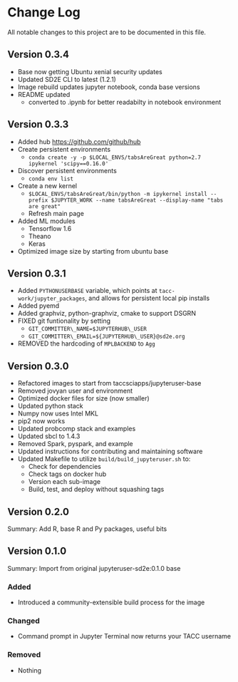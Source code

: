 # Change Log

All notable changes to this project are to be documented in this file.

## Version 0.3.4

- Base now getting Ubuntu xenial security updates
- Updated SD2E CLI to latest (1.2.1)
- Image rebuild updates jupyter notebook, conda base versions
- README updated
  - converted to .ipynb for better readabilty in notebook environment

## Version 0.3.3

 - Added hub https://github.com/github/hub
 - Create persistent environments
   - `conda create -y -p $LOCAL_ENVS/tabsAreGreat python=2.7 ipykernel 'scipy==0.16.0'`
 - Discover persistent environments
   - `conda env list`
 - Create a new kernel
   - `$LOCAL_ENVS/tabsAreGreat/bin/python -m ipykernel install --prefix $JUPYTER_WORK --name tabsAreGreat --display-name "tabs are great"`
   - Refresh main page
 - Added ML modules
   - Tensorflow 1.6
   - Theano
   - Keras
 - Optimized image size by starting from ubuntu base

## Version 0.3.1

 - Added `PYTHONUSERBASE` variable, which points at `tacc-work/jupyter_packages`, and allows for persistent local pip installs
 - Added pyemd
 - Added graphviz, python-graphviz, cmake to support DSGRN
 - FIXED git funtionality by setting
   - `GIT_COMMITTER\_NAME=$JUPYTERHUB\_USER`
   - `GIT_COMMITTER\_EMAIL=${JUPYTERHUB\_USER}@sd2e.org`
 - REMOVED the hardcoding of `MPLBACKEND` to `Agg`

## Version 0.3.0

 - Refactored images to start from taccsciapps/jupyteruser-base
 - Removed jovyan user and environment
 - Optimized docker files for size (now smaller)
 - Updated python stack
 - Numpy now uses Intel MKL
 - pip2 now works
 - Updated probcomp stack and examples
 - Updated sbcl to 1.4.3
 - Removed Spark, pyspark, and example
 - Updated instructions for contributing and maintaining software
 - Updated Makefile to utilize `build/build_jupyteruser.sh` to:
   - Check for dependencies
   - Check tags on docker hub
   - Version each sub-image
   - Build, test, and deploy without squashing tags

## Version 0.2.0

Summary: Add R, base R and Py packages, useful bits

## Version 0.1.0

Summary: Import from original jupyteruser-sd2e:0.1.0 base

### Added
* Introduced a community-extensible build process for the image

### Changed
* Command prompt in Jupyter Terminal now returns your TACC username

### Removed
* Nothing

